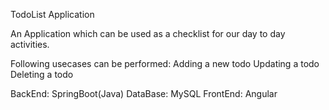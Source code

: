 TodoList Application

An Application which can be used as a checklist for our day to day activities.

Following usecases can be performed:
Adding a new todo
Updating a todo
Deleting a todo

BackEnd: SpringBoot(Java)
DataBase: MySQL
FrontEnd: Angular
